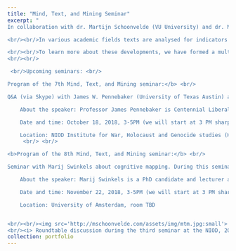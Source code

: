 ```yaml
---
title: "Mind, Text, and Mining Seminar"
excerpt: "
In collaboration with dr. Martijn Schoonvelde (VU University) and dr. Mark Dechesne (Leiden University) I am organizing a frequently recurring seminar on the quantitative analysis of large text corpora. 

<br/><br/>In various academic fields texts are analysed for indicators of speaker personality, or speaker emotions like disgust, anger, and happiness: concepts which have been shown to drive political behaviour or to represent opinions, attitudes or emotionality in relation to certain topics. Quantitative analysis or ‘mining’ of these psychological constructs in the study of historical, social, and political phenomena is burgeoning.

<br/><br/>To learn more about these developments, we have formed a multidisciplinary group of interested and active researchers in the Netherlands by means of a regularly occurring seminar in which best practices in applied work, new methodologies, and substantive new findings are exchanged and discussed. We aim for a group of committed members who intend to participate on a regular basis.
<br/><br/>

 <br/>Upcoming seminars: <br/>

Program of the 7th Mind, Text, and Mining seminar:</b> <br/>

Q&A (via Skype) with James W. Pennebaker (University of Texas Austin) after which we will have a round table discussion.

    About the speaker: Professor James Pennebaker is Centennial Liberal Arts Professor of Psychology at the University of Texas at Austin. He is a key figure in the study of psychology using text both through his wide-ranging research and through development of the Linguistic Inquiry and Word Count (LIWC) text analysis program, which is being used by many researchers within the social sciences and in industry.

    Date and time: October 18, 2018, 3-5PM (we will start at 3 PM sharp!)

    Location: NIOD Institute for War, Holocaust and Genocide studies (Herengracht 380 1016 CJ Amsterdam)
     <br/> <br/>

<b>Program of the 8th Mind, Text, and Mining seminar:</b> <br/>

Seminar with Marij Swinkels about cognitive mapping. During this seminar Marij will first explain what cognitive mapping is, with leadership in the European Union as a case study, and how it differs from other text as data approaches. Currently, cognitive mapping requires a lot of input from the researcher. The goal of this hands-on seminar is to develop ideas on how to automate some steps of this approach.

    About the speaker: Marij Swinkels is a PhD candidate and lecturer at the Utrecht University School of Governance. In her PhD, she focuses on how European political leaders make use of economic ideas in the Eurozone crisis to explain the causes, consequences and solutions of the crisis.

    Date and time: November 22, 2018, 3-5PM (we will start at 3 PM sharp!)

    Location: University of Amsterdam, room TBD


<br/><br/><img src='http://mschoonvelde.com/assets/img/mtm.jpg:small'>
<br/><i> Roundtable discussion during the third seminar at the NIOD, 2017 </i>"
collection: portfolio
---
```


